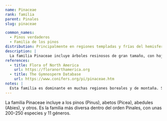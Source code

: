 ```yaml
---
name: Pinaceae
rank: familia
parent: Pinales
slug: pinaceae

common_names:
  - Pinos verdaderos
  - Familia de los pinos
distribution: Principalmente en regiones templadas y frías del hemisferio norte.
description: |
  La familia Pinaceae incluye árboles resinosos de gran tamaño, con hojas aciculares y conos leñosos. Es la familia más extensa dentro de las coníferas, muy abundante en el hemisferio norte.
references:
  - title: Flora of North America
    url: https://floranorthamerica.org
  - title: The Gymnosperm Database
    url: https://www.conifers.org/pi/pinaceae.htm
notes: |
  Esta familia es dominante en muchas regiones boreales y de montaña. Su clasificación puede variar en algunos sistemas filogenéticos. Su diversidad incluye géneros como Pinus, Abies, Picea, entre otros.
---
```

La familia Pinaceae incluye a los pinos (Pinus), abetos (Picea), abedules (Abies), y otros. Es la familia más diversa dentro del orden Pinales, con unas 200-250 especies y 11 géneros.